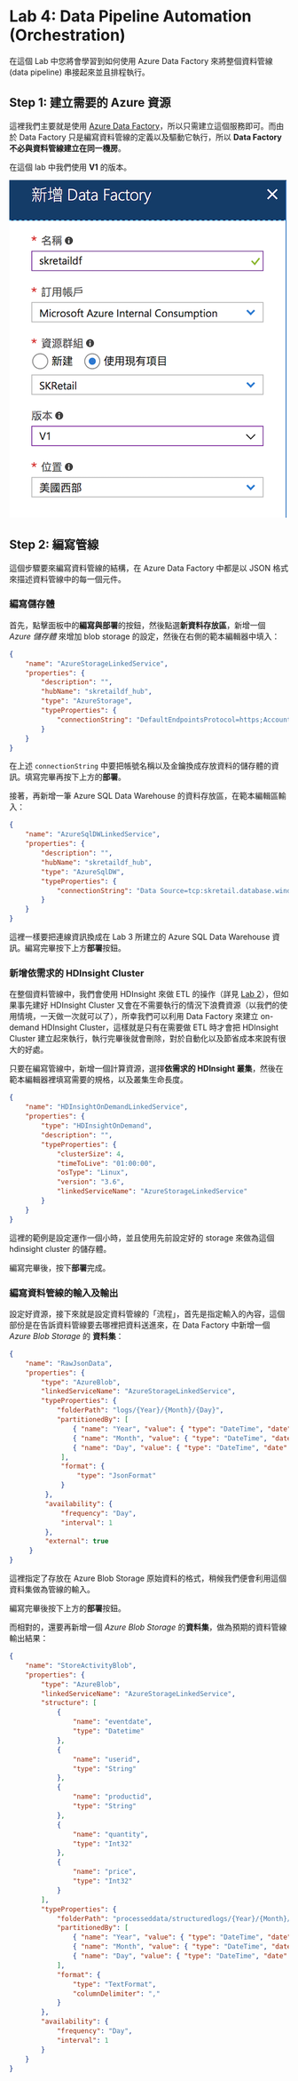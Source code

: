 # Lab 4: Data Pipeline Automation (Orchestration)

在這個 Lab 中您將會學習到如何使用 Azure Data Factory 來將整個資料管線 (data pipeline) 串接起來並且排程執行。

## Step 1: 建立需要的 Azure 資源

這裡我們主要就是使用 [Azure Data Factory](https://azure.microsoft.com/services/data-factory/)，所以只需建立這個服務即可。而由於 Data Factory 只是編寫資料管線的定義以及驅動它執行，所以 **Data Factory 不必與資料管線建立在同一機房**。

在這個 lab 中我們使用 **V1** 的版本。

![建立 Azure Data Factory](images/creating_adf.png)

## Step 2: 編寫管線

這個步驟要來編寫資料管線的結構，在 Azure Data Factory 中都是以 JSON 格式來描述資料管線中的每一個元件。

### 編寫儲存體

首先，點擊面板中的**編寫與部署**的按鈕，然後點選**新資料存放區**，新增一個 _Azure 儲存體_ 來增加 blob storage 的設定，然後在右側的範本編輯器中填入：

   ```json
   {
       "name": "AzureStorageLinkedService",
       "properties": {
           "description": "",
           "hubName": "skretaildf_hub",
           "type": "AzureStorage",
           "typeProperties": {
               "connectionString": "DefaultEndpointsProtocol=https;AccountName=example;AccountKey=**********"
           }
       }
   }
   ```
在上述 `connectionString` 中要把帳號名稱以及金鑰換成存放資料的儲存體的資訊。填寫完畢再按下上方的**部署**。

接著，再新增一筆 Azure SQL Data Warehouse 的資料存放區，在範本編輯區輸入：

   ```json
   {
       "name": "AzureSqlDWLinkedService",
       "properties": {
           "description": "",
           "hubName": "skretaildf_hub",
           "type": "AzureSqlDW",
           "typeProperties": {
               "connectionString": "Data Source=tcp:skretail.database.windows.net,1433;Initial Catalog=skretaildw;Integrated Security=False;User ID=skretail;Password=**********;Connect Timeout=30;Encrypt=True"
           }
       }
   }
   ```

這裡一樣要把連線資訊換成在 Lab 3 所建立的 Azure SQL Data Warehouse 資訊。編寫完畢按下上方**部署**按鈕。

### 新增依需求的 HDInsight Cluster

在整個資料管線中，我們會使用 HDInsight 來做 ETL 的操作（詳見 [Lab 2](Lab2-Data-ETL.md)），但如果事先建好 HDInsight Cluster 又會在不需要執行的情況下浪費資源（以我們的使用情境，一天做一次就可以了），所幸我們可以利用 Data Factory 來建立 on-demand HDInsight Cluster，這樣就是只有在需要做 ETL 時才會把 HDInsight Cluster 建立起來執行，執行完畢後就會刪除，對於自動化以及節省成本來說有很大的好處。

只要在編寫管線中，新增一個計算資源，選擇**依需求的 HDInsight 叢集**，然後在範本編輯器裡填寫需要的規格，以及叢集生命長度。

   ```json
   {
       "name": "HDInsightOnDemandLinkedService",
       "properties": {
           "type": "HDInsightOnDemand",
           "description": "",
           "typeProperties": {
               "clusterSize": 4,
               "timeToLive": "01:00:00",
               "osType": "Linux",
               "version": "3.6",
               "linkedServiceName": "AzureStorageLinkedService"
           }
       }
   }
   ```
這裡的範例是設定運作一個小時，並且使用先前設定好的 storage 來做為這個 hdinsight cluster 的儲存體。

編寫完畢後，按下**部署**完成。

### 編寫資料管線的輸入及輸出

設定好資源，接下來就是設定資料管線的「流程」，首先是指定輸入的內容，這個部份是在告訴資料管線要去哪裡把資料送進來，在 Data Factory 中新增一個 _Azure Blob Storage_ 的 **資料集**：

   ```json
   {
       "name": "RawJsonData",
       "properties": {
           "type": "AzureBlob",
           "linkedServiceName": "AzureStorageLinkedService",
           "typeProperties": {
               "folderPath": "logs/{Year}/{Month}/{Day}",
               "partitionedBy": [
                   { "name": "Year", "value": { "type": "DateTime", "date": "SliceStart", "format": "yyyy" } },
                   { "name": "Month", "value": { "type": "DateTime", "date": "SliceStart", "format": "MM" } }, 
                   { "name": "Day", "value": { "type": "DateTime", "date": "SliceStart", "format": "dd" } }
                ],
                "format": {
                    "type": "JsonFormat"
                }
            },
            "availability": {
                "frequency": "Day",
                "interval": 1
            },
            "external": true
        }
   }
   ```

這裡指定了存放在 Azure Blob Storage 原始資料的格式，稍候我們便會利用這個資料集做為管線的輸入。

編寫完畢後按下上方的**部署**按鈕。

而相對的，還要再新增一個 _Azure Blob Storage_ 的**資料集**，做為預期的資料管線輸出結果：

   ```json
   {
       "name": "StoreActivityBlob",
       "properties": {
           "type": "AzureBlob",
           "linkedServiceName": "AzureStorageLinkedService",
           "structure": [
               {
                   "name": "eventdate",
                   "type": "Datetime"
               },
               {
                   "name": "userid",
                   "type": "String"
               },
               {
                   "name": "productid",
                   "type": "String"
               },
               {
                   "name": "quantity",
                   "type": "Int32"
               },
               {
                   "name": "price",
                   "type": "Int32"
               }
           ],
           "typeProperties": {
               "folderPath": "processeddata/structuredlogs/{Year}/{Month}/{Day}",
               "partitionedBy": [
                   { "name": "Year", "value": { "type": "DateTime", "date": "SliceStart", "format": "yyyy" } },
                   { "name": "Month", "value": { "type": "DateTime", "date": "SliceStart", "format": "MM" } }, 
                   { "name": "Day", "value": { "type": "DateTime", "date": "SliceStart", "format": "dd" } }
               ],
               "format": {
                   "type": "TextFormat",
                   "columnDelimiter": ","
               }
           },
           "availability": {
               "frequency": "Day",
               "interval": 1
           }
       }
   }
   ```

